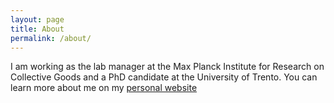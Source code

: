 ```yaml
---
layout: page
title: About
permalink: /about/
---
```


I am working as the lab manager at the Max Planck Institute for Research on Collective Goods and a PhD candidate at the University of Trento. You can learn more about me on my [personal website](https://www.saral.it)
